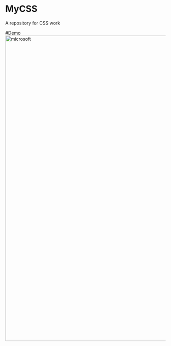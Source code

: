 # MyCSS
A repository for CSS work


#Demo
<img width="959" alt="microsoft" src="https://user-images.githubusercontent.com/79085998/236615635-6ab5cba9-0500-4676-9314-445c285bea0c.png">
